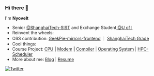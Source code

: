 ### Hi there 👋


I'm **Nyovelt**

- Senior [@ShanghaiTech-SIST](https://sist.shanghaitech.edu.cn/) and Exchange Student[ @U of I](https://illinois.edu/)
- Reinvent the wheels:
- OSS contribution: [GeekPie-mirrors-frontend](https://github.com/ShanghaitechGeekPie/GeekPie-mirrors-frontend) ｜ [ShanghaiTech Grade](https://grade.geekpie.club)
- Cool things: 
- Course Project: [CPU](https://github.com/Nyovelt/CS110-Projects) | [Modem](https://github.com/Nyovelt/Native-Modem) | [Compiler](https://github.com/Nyovelt/CS131-Projects) | [Operating System](https://github.com/Nyovelt/pintos-projects) | [HPC-Scheduler](https://github.com/murez/DASH)
- More about me: [Blog](https://aaaab3n.moe) | [Resume](https://misc.aaaab3n.moe/resume.pdf)
<p>
<a href="https://twitter.com/nyovelt"><img src="https://img.shields.io/twitter/follow/nyovelt?style=social" alt="Twitter"></a>
</p>
